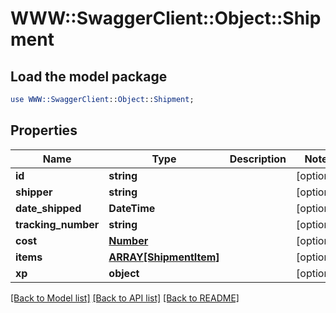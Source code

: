 # WWW::SwaggerClient::Object::Shipment

## Load the model package
```perl
use WWW::SwaggerClient::Object::Shipment;
```

## Properties
Name | Type | Description | Notes
------------ | ------------- | ------------- | -------------
**id** | **string** |  | [optional] 
**shipper** | **string** |  | [optional] 
**date_shipped** | **DateTime** |  | [optional] 
**tracking_number** | **string** |  | [optional] 
**cost** | [**Number**](Number.md) |  | [optional] 
**items** | [**ARRAY[ShipmentItem]**](ShipmentItem.md) |  | [optional] 
**xp** | **object** |  | [optional] 

[[Back to Model list]](../README.md#documentation-for-models) [[Back to API list]](../README.md#documentation-for-api-endpoints) [[Back to README]](../README.md)


